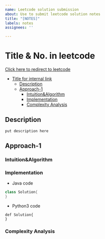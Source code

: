 ```yaml
---
name: Leetcode solution submission
about: Use to submit leetcode solution notes
title: "[NOTES]"
labels: notes
assignees: ''

---
```


# Title & No. in leetcode
[Click here to redirect to leetcode](https://leetcode.com/problems/xxxxxxx/)
- [Title for internal link](#Title%20&%20No.%20in%20leetcode)
  - [Description](#Description)
  - [Approach-1](#Approach-1)
    - [Intuition&Algorithm](#Intuition&Algorithm)
    - [Implementation](#Implementation)
    - [Complexity Analysis](#Complexity%20Analysis)
    
## Description
```
put description here
```
## Approach-1

### Intuition&Algorithm

### Implementation
- Java code
```java
class Solution{
}
```
- Python3 code
```python3
def Solution{
}
```
### Complexity Analysis
